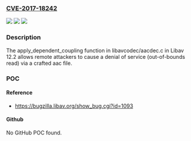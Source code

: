 ### [CVE-2017-18242](https://cve.mitre.org/cgi-bin/cvename.cgi?name=CVE-2017-18242)
![](https://img.shields.io/static/v1?label=Product&message=n%2Fa&color=blue)
![](https://img.shields.io/static/v1?label=Version&message=n%2Fa&color=blue)
![](https://img.shields.io/static/v1?label=Vulnerability&message=n%2Fa&color=brighgreen)

### Description

The apply_dependent_coupling function in libavcodec/aacdec.c in Libav 12.2 allows remote attackers to cause a denial of service (out-of-bounds read) via a crafted aac file.

### POC

#### Reference
- https://bugzilla.libav.org/show_bug.cgi?id=1093

#### Github
No GitHub POC found.


